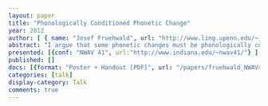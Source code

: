 ```yaml
---
layout: paper
title: "Phonologically Conditioned Phonetic Change"
year: 2012
author: [ { name: "Josef Fruehwald", url: "http://www.ling.upenn.edu/~joseff/" }]
abstract: "I argue that some phonetic changes must be phonologically conditioned from their outset. I support this argument based on two conditioned sound changes in Philadelphia: /ay/ raising and /ey/ raising. /ay/ raising has always interacted opaquely with /t/ and /d/ flapping, suggesting it has always been sensitive to the underlying voicing of the following segment, rather than the phonetic realization of that segment. For /ey/ raising, a following /l/ appeared to favor the direction of the change before the change began, but /eyl/ actually never underwent it. In my analysis, this is because /l/ doesn't meet the phonological definition of the conditioning context, even though it favors the change phonetically."
presented: [{conf: "NWAV 41", url:"http://www.indiana.edu/~nwav41/"} ]
published: []
docs: [{format: "Poster + Handout [PDF]", url: "/papers/fruehwald_NWAV41_poster2.pdf", local: true }]
categories: [talk]
display-category: Talk
comments: true
---
```

